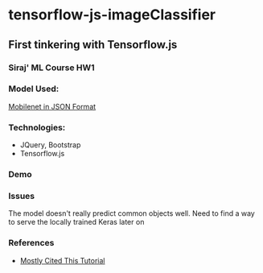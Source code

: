 # tensorflow-js-imageClassifier
## First tinkering with Tensorflow.js
### Siraj' ML Course HW1

### Model Used:
[Mobilenet in JSON Format]('https://storage.googleapis.com/tfjs-models/tfjs/mobilenet_v1_1.0_224/model.json')

### Technologies:

* JQuery, Bootstrap
* Tensorflow.js

### Demo

### Issues

The model doesn't really predict common objects well. Need to find a way to serve the locally trained Keras later on

### References

* [Mostly Cited This Tutorial](https://www.youtube.com/watch?v=EoYfa6mYOG4)




